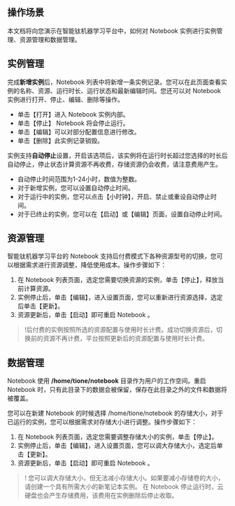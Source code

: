 ## 操作场景
本文档将向您演示在智能钛机器学习平台中，如何对 Notebook 实例进行实例管理、资源管理和数据管理。



## 实例管理
完成**新增实例**后，Notebook 列表中将新增一条实例记录。您可以在此页面查看实例的名称、资源、运行时长、运行状态和最新编辑时间。您还可以对 Notebook 实例进行打开、停止、编辑、删除等操作。
- 单击【打开】进入 Notebook 实例内部。
- 单击【停止】 Notebook 将会停止运行。
- 单击【编辑】可以对部分配置信息进行修改。
- 单击【删除】此实例记录销毁。  

实例支持**自动停止**设置，开启该选项后，该实例将在运行时长超过您选择的时长后自动停止，停止状态计算资源不再收费，存储资源仍会收费，请注意费用产生。

- 自动停止时间范围为1-24小时，数值为整数。
- 对于新增实例，您可以设置自动停止时间。
- 对于运行中的实例，您可以点击【小时钟】，开启、禁止或重设自动停止时间。
- 对于已终止的实例，您可以在【启动】或【编辑】页面，设置自动停止时间。



## 资源管理
智能钛机器学习平台的 Notebook 支持后付费模式下各种资源型号的切换，您可以根据需求进行资源调整，降低使用成本。操作步骤如下：
1. 在 Notebook 列表页面，选定您需要切换资源的实例，单击【停止】，释放当前计算资源。
2. 实例停止后，单击【编辑】，进入设置页面，您可以重新进行资源选择，选定后单击【更新】。
3. 资源更新后，单击【启动】即可重启 Notebook 。

>!后付费的实例按照所选的资源配置与使用时长计费。成功切换资源后，切换前的资源不再计费，平台按照更新后的资源配置与使用时长计费。



## 数据管理
Notebook 使用 **/home/tione/notebook** 目录作为用户的工作空间。重启 Notebook 时，只有此目录下的数据会被保留，保存在此目录之外的文件和数据将被覆盖。

您可以在新建 Notebook 的时候选择 /home/tione/notebook 的存储大小，对于已运行的实例，您可以根据需求对存储大小进行调整。操作步骤如下：
1. 在 Notebook 列表页面，选定您需要调整存储大小的实例，单击【停止】。
2. 实例停止后，单击【编辑】，进入设置页面，您可以调大存储大小，选定后单击【更新】。
3. 资源更新后，单击【启动】即可重启 Notebook 。

>!
您可以调大存储大小，但无法减小存储大小。如果要减小存储卷的大小，请创建一个具有所需大小的新笔记本实例。
在 Notebook 停止运行时，云硬盘也会产生存储费用，该费用在实例删除后停止收取。
